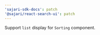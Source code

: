 ```yaml
---
'sajari-sdk-docs': patch
'@sajari/react-search-ui': patch
---
```


Support `list` display for `Sorting` component.
